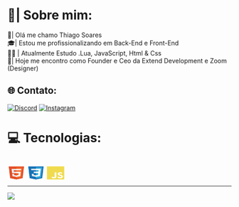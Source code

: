 # 👤| Sobre mim:
🧠| Olá me chamo Thiago Soares<br>🎓| Estou me profissionalizando em Back-End e Front-End<br>👨‍🎓 | Atualmente Estudo .Lua, JavaScript, Html & Css <br>👑| Hoje me encontro como Founder e Ceo da Extend Development e Zoom (Designer)


## 🌐 Contato:
[![Discord](https://img.shields.io/badge/Discord-%237289DA.svg?logo=discord&logoColor=white)](https://discord.gg/RazeBMT8VN) [![Instagram](https://img.shields.io/badge/Instagram-%23E4405F.svg?logo=Instagram&logoColor=white)](https://instagram.com/tthiago.sgz) 

# 💻 Tecnologias:
<div style="display: inline_block"><br>
  <img align="center" alt="Thx-HTML" height="30" width="40" src="https://raw.githubusercontent.com/devicons/devicon/master/icons/html5/html5-original.svg">
  <img align="center" alt="Thx-CSS" height="30" width="40" src="https://raw.githubusercontent.com/devicons/devicon/master/icons/css3/css3-original.svg">
  <img align="center" alt="Thx-Js" height="30" width="40" src="https://raw.githubusercontent.com/devicons/devicon/master/icons/javascript/javascript-plain.svg">
</div>
<!-- ![CSS3](https://pt.m.wikipedia.org/wiki/Ficheiro:CSS3_logo.svg) ![HTML5](https://icon-icons.com/pt/icone/HTML5/102567) ![Lua](https://commons.wikimedia.org/wiki/File:Lua-Logo.svg) ![JavaScript](https://logodownload.org/wp-content/uploads/2022/04/javascript-logo.png) ![NodeJS](https://iconduck.com/icons/240347/node-js) ![Adobe Photoshop](https://img.shields.io/badge/adobephotoshop-%2331A8FF.svg?style=for-the-badge&logo=adobephotoshop&logoColor=white) ![Adobe After Effects](https://img.shields.io/badge/Adobe%20After%20Effects-9999FF.svg?style=for-the-badge&logo=Adobe%20After%20Effects&logoColor=white) ![Canva](https://img.shields.io/badge/Canva-%2300C4CC.svg?style=for-the-badge&logo=Canva&logoColor=white) ![MySQL](https://img.shields.io/badge/mysql-%2300f.svg?style=for-the-badge&logo=mysql&logoColor=white) -->

---
[![](https://visitcount.itsvg.in/api?id=thxkkj&icon=2&color=4)](https://visitcount.itsvg.in)

<!-- Proudly created with GPRM ( https://gprm.itsvg.in ) -->

